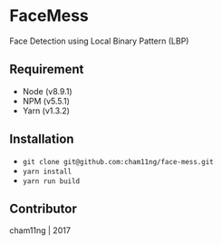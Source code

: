 # FaceMess
Face Detection using Local Binary Pattern (LBP)

## Requirement
* Node (v8.9.1)
* NPM (v5.5.1)
* Yarn (v1.3.2)

## Installation
* `git clone git@github.com:cham11ng/face-mess.git`
* `yarn install`
* `yarn run build`

## Contributor
cham11ng | 2017